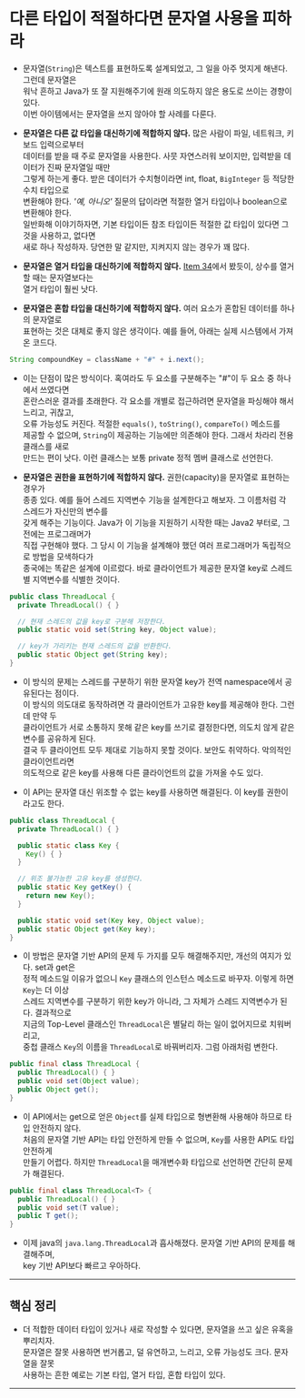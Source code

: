 # 다른 타입이 적절하다면 문자열 사용을 피하라

- 문자열(`String`)은 텍스트를 표현하도록 설계되었고, 그 일을 아주 멋지게 해낸다. 그런데 문자열은  
  워낙 흔하고 Java가 또 잘 지원해주기에 원래 의도하지 않은 용도로 쓰이는 경향이 있다.  
  이번 아이템에서는 문자열을 쓰지 않아야 할 사례를 다룬다.

- **문자열은 다른 값 타입을 대신하기에 적합하지 않다.** 많은 사람이 파일, 네트워크, 키보드 입력으로부터  
  데이터를 받을 때 주로 문자열을 사용한다. 사뭇 자연스러워 보이지만, 입력받을 데이터가 진짜 문자열일 때만  
  그렇게 하는게 좋다. 받은 데이터가 수치형이라면 int, float, `BigInteger` 등 적당한 수치 타입으로  
  변환해야 한다. _'예, 아니오'_ 질문의 답이라면 적절한 열거 타입이나 boolean으로 변환해야 한다.  
  일반화해 이야기하자면, 기본 타입이든 참조 타입이든 적절한 값 타입이 있다면 그것을 사용하고, 없다면  
  새로 하나 작성하자. 당연한 말 같지만, 지켜지지 않는 경우가 꽤 많다.

- **문자열은 열거 타입을 대신하기에 적합하지 않다.** [Item 34](https://github.com/sang-w0o/Study/blob/master/Programming%20Paradigm/Effective%20Java/5.%20%EC%97%B4%EA%B1%B0%20%ED%83%80%EC%9E%85%EA%B3%BC%20%EC%96%B4%EB%85%B8%ED%85%8C%EC%9D%B4%EC%85%98/Item%2034.%20int%20%EC%83%81%EC%88%98%20%EB%8C%80%EC%8B%A0%20%EC%97%B4%EA%B1%B0%20%ED%83%80%EC%9E%85%EC%9D%84%20%EC%82%AC%EC%9A%A9%ED%95%98%EB%9D%BC.md)에서 봤듯이, 상수를 열거할 때는 문자열보다는  
  열거 타입이 훨씬 낫다.

- **문자열은 혼합 타입을 대신하기에 적합하지 않다.** 여러 요소가 혼합된 데이터를 하나의 문자열로  
  표현하는 것은 대체로 좋지 않은 생각이다. 예를 들어, 아래는 실제 시스템에서 가져온 코드다.

```java
String compoundKey = className + "#" + i.next();
```

- 이는 단점이 많은 방식이다. 혹여라도 두 요소를 구분해주는 "#"이 두 요소 중 하나에서 쓰였다면  
  혼란스러운 결과를 초래한다. 각 요소를 개별로 접근하려면 문자열을 파싱해야 해서 느리고, 귀찮고,  
  오류 가능성도 커진다. 적절한 `equals()`, `toString()`, `compareTo()` 메소드를  
  제공할 수 없으며, `String`이 제공하는 기능에만 의존해야 한다. 그래서 차라리 전용 클래스를 새로  
  만드는 편이 낫다. 이런 클래스는 보통 private 정적 멤버 클래스로 선언한다.

- **문자열은 권한을 표현하기에 적합하지 않다.** 권한(capacity)을 문자열로 표현하는 경우가  
  종종 있다. 예를 들어 스레드 지역변수 기능을 설계한다고 해보자. 그 이름처럼 각 스레드가 자신만의 변수를  
  갖게 해주는 기능이다. Java가 이 기능을 지원하기 시작한 때는 Java2 부터로, 그 전에는 프로그래머가  
  직접 구현해야 했다. 그 당시 이 기능을 설계해야 했던 여러 프로그래머가 독립적으로 방법을 모색하다가  
  종국에는 똑같은 설계에 이르렀다. 바로 클라이언트가 제공한 문자열 key로 스레드별 지역변수를 식별한 것이다.

```java
public class ThreadLocal {
  private ThreadLocal() { }

  // 현재 스레드의 값을 key로 구분해 저장한다.
  public static void set(String key, Object value);

  // key가 가리키는 현재 스레드의 값을 반환한다.
  public static Object get(String key);
}
```

- 이 방식의 문제는 스레드를 구분하기 위한 문자열 key가 전역 namespace에서 공유된다는 점이다.  
  이 방식의 의도대로 동작하려면 각 클라이언트가 고유한 key를 제공해야 한다. 그런데 만약 두  
  클라이언트가 서로 소통하지 못해 같은 key를 쓰기로 결정한다면, 의도치 않게 같은 변수를 공유하게 된다.  
  결국 두 클라이언트 모두 제대로 기능하지 못할 것이다. 보안도 취약하다. 악의적인 클라이언트라면  
  의도적으로 같은 key를 사용해 다른 클라이언트의 값을 가져올 수도 있다.

- 이 API는 문자열 대신 위조할 수 없는 key를 사용하면 해결된다. 이 key를 권한이라고도 한다.

```java
public class ThreadLocal {
  private ThreadLocal() { }

  public static class Key {
    Key() { }
  }

  // 위조 불가능한 고유 key를 생성한다.
  public static Key getKey() {
    return new Key();
  }

  public static void set(Key key, Object value);
  public static Object get(Key key);
}
```

- 이 방법은 문자열 기반 API의 문제 두 가지를 모두 해결해주지만, 개선의 여지가 있다. set과 get은  
  정적 메소드일 이유가 없으니 `Key` 클래스의 인스턴스 메소드로 바꾸자. 이렇게 하면 `Key`는 더 이상  
  스레드 지역변수를 구분하기 위한 key가 아니라, 그 자체가 스레드 지역변수가 된다. 결과적으로  
  지금의 Top-Level 클래스인 `ThreadLocal`은 별달리 하는 일이 없어지므로 치워버리고,  
  중첩 클래스 `Key`의 이름을 `ThreadLocal`로 바꿔버리자. 그럼 아래처럼 변한다.

```java
public final class ThreadLocal {
  public ThreadLocal() { }
  public void set(Object value);
  public Object get();
}
```

- 이 API에서는 get으로 얻은 `Object`를 실제 타입으로 형변환해 사용해야 하므로 타입 안전하지 않다.  
  처음의 문자열 기반 API는 타입 안전하게 만들 수 없으며, `Key`를 사용한 API도 타입 안전하게  
  만들기 어렵다. 하지만 `ThreadLocal`을 매개변수화 타입으로 선언하면 간단히 문제가 해결된다.

```java
public final class ThreadLocal<T> {
  public ThreadLocal() { }
  public void set(T value);
  public T get();
}
```

- 이제 java의 `java.lang.ThreadLocal`과 흡사해졌다. 문자열 기반 API의 문제를 해결해주며,  
  key 기반 API보다 빠르고 우아하다.

---

## 핵심 정리

- 더 적합한 데이터 타입이 있거나 새로 작성할 수 있다면, 문자열을 쓰고 싶은 유혹을 뿌리치자.  
  문자열은 잘못 사용하면 번거롭고, 덜 유연하고, 느리고, 오류 가능성도 크다. 문자열을 잘못  
  사용하는 흔한 예로는 기본 타입, 열거 타입, 혼합 타입이 있다.

---
